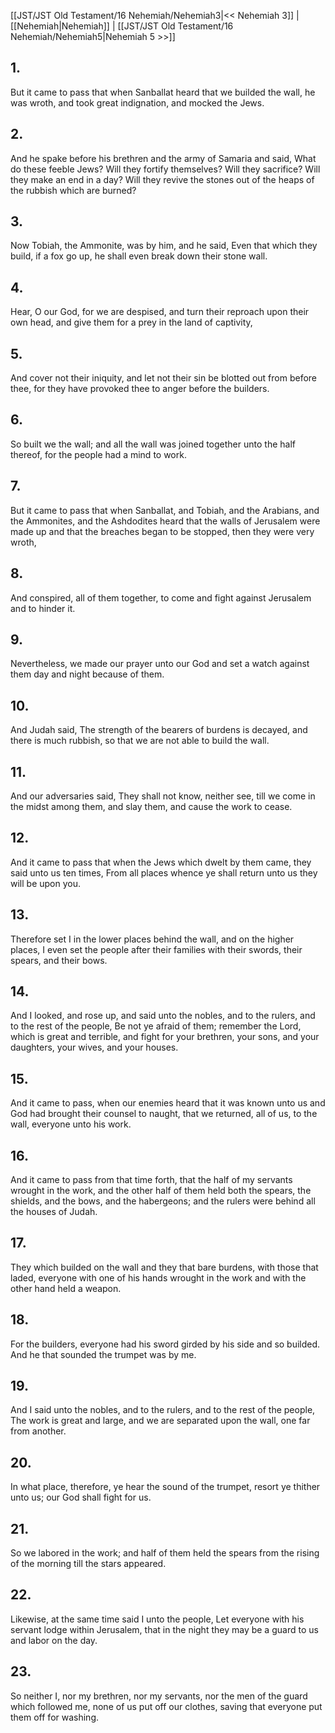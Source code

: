 [[JST/JST Old Testament/16 Nehemiah/Nehemiah3|<< Nehemiah 3]] | [[Nehemiah|Nehemiah]] | [[JST/JST Old Testament/16 Nehemiah/Nehemiah5|Nehemiah 5 >>]]
## 1.
But it came to pass that when Sanballat heard that we builded the wall, he was wroth, and took great indignation, and mocked the Jews.
## 2.
And he spake before his brethren and the army of Samaria and said, What do these feeble Jews? Will they fortify themselves? Will they sacrifice? Will they make an end in a day? Will they revive the stones out of the heaps of the rubbish which are burned?
## 3.
Now Tobiah, the Ammonite, was by him, and he said, Even that which they build, if a fox go up, he shall even break down their stone wall.
## 4.
Hear, O our God, for we are despised, and turn their reproach upon their own head, and give them for a prey in the land of captivity,
## 5.
And cover not their iniquity, and let not their sin be blotted out from before thee, for they have provoked thee to anger before the builders.
## 6.
So built we the wall; and all the wall was joined together unto the half thereof, for the people had a mind to work.
## 7.
But it came to pass that when Sanballat, and Tobiah, and the Arabians, and the Ammonites, and the Ashdodites heard that the walls of Jerusalem were made up and that the breaches began to be stopped, then they were very wroth,
## 8.
And conspired, all of them together, to come and fight against Jerusalem and to hinder it.
## 9.
Nevertheless, we made our prayer unto our God and set a watch against them day and night because of them.
## 10.
And Judah said, The strength of the bearers of burdens is decayed, and there is much rubbish, so that we are not able to build the wall.
## 11.
And our adversaries said, They shall not know, neither see, till we come in the midst among them, and slay them, and cause the work to cease.
## 12.
And it came to pass that when the Jews which dwelt by them came, they said unto us ten times, From all places whence ye shall return unto us they will be upon you.
## 13.
Therefore set I in the lower places behind the wall, and on the higher places, I even set the people after their families with their swords, their spears, and their bows.
## 14.
And I looked, and rose up, and said unto the nobles, and to the rulers, and to the rest of the people, Be not ye afraid of them; remember the Lord, which is great and terrible, and fight for your brethren, your sons, and your daughters, your wives, and your houses.
## 15.
And it came to pass, when our enemies heard that it was known unto us and God had brought their counsel to naught, that we returned, all of us, to the wall, everyone unto his work.
## 16.
And it came to pass from that time forth, that the half of my servants wrought in the work, and the other half of them held both the spears, the shields, and the bows, and the habergeons; and the rulers were behind all the houses of Judah.
## 17.
They which builded on the wall and they that bare burdens, with those that laded, everyone with one of his hands wrought in the work and with the other hand held a weapon.
## 18.
For the builders, everyone had his sword girded by his side and so builded. And he that sounded the trumpet was by me.
## 19.
And I said unto the nobles, and to the rulers, and to the rest of the people, The work is great and large, and we are separated upon the wall, one far from another.
## 20.
In what place, therefore, ye hear the sound of the trumpet, resort ye thither unto us; our God shall fight for us.
## 21.
So we labored in the work; and half of them held the spears from the rising of the morning till the stars appeared.
## 22.
Likewise, at the same time said I unto the people, Let everyone with his servant lodge within Jerusalem, that in the night they may be a guard to us and labor on the day.
## 23.
So neither I, nor my brethren, nor my servants, nor the men of the guard which followed me, none of us put off our clothes, saving that everyone put them off for washing.


